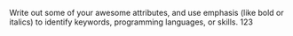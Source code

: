 Write out some of your awesome attributes, and use emphasis (like bold or italics) to identify keywords, programming languages, or skills. 123
